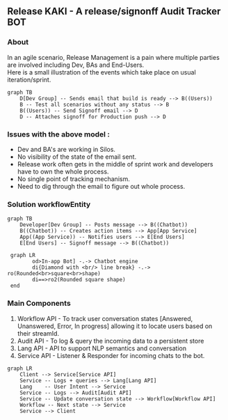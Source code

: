 ## Release KAKI - A release/signonff Audit Tracker BOT

### About

In an agile scenario, Release Management is a pain where multiple parties are involved including Dev, BAs and End-Users.<br/> 
Here is a small illustration of the events which take place on usual iteration/sprint.

```mermaid
graph TB
    D[Dev Group] -- Sends email that build is ready --> B((Users))
    B -- Test all scenarios without any status --> B
    B((Users)) -- Send Signoff email --> D
    D -- Attaches signoff for Production push --> D
```
### Issues with the above model : 
* Dev and BA's are working in Silos.
* No visibility of the state of the email sent.
* Release work often gets in the middle of sprint work and developers have to own the whole process.
* No single point of tracking mechanism.
* Need to dig through the email to figure out whole process.

### Solution workflowEntity

```mermaid
graph TB
    Developer[Dev Group] -- Posts message --> B((Chatbot))
    B((Chatbot)) -- Creates action items --> App[App Service]
    App((App Service)) -- Notifies users --> E[End Users]
    E[End Users] -- Signoff message --> B((Chatbot))
```

```mermaid
 graph LR
        od>In-app Bot] -.-> Chatbot engine
        di{Diamond with <br/> line break} -.-> ro(Rounded<br>square<br>shape)
        di==>ro2(Rounded square shape)
 end
```

### Main Components
1. Workflow API - To track user conversation states [Answered, Unanswered, Error, In progress] allowing it to locate users based on their streamId.
2. Audit API    - To log & query the incoming data to a persistent store
3. Lang API     - API to support NLP semantics and conversation 
4. Service API  - Listener & Responder for incoming chats to the bot.

 
```mermaid
graph LR
    Client --> Service[Service API]
    Service -- Logs + queries --> Lang[Lang API]
    Lang    -- User Intent --> Service
    Service -- Logs --> Audit[Audit API]
    Service -- Update conversation state --> Workflow[Workflow API]
    Workflow -- Next state --> Service
    Service --> Client
```


